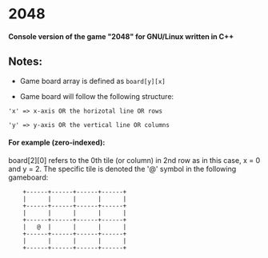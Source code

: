 # 2048

#### Console version of the game "2048" for GNU/Linux written in C++

## Notes:


* Game board array is defined as `board[y][x]`

* Game board will follow the following structure:

```
'x' => x-axis OR the horizotal line OR rows

'y' => y-axis OR the vertical line OR columns
```

#### For example (zero-indexed):

board[2][0] refers to the 0th tile (or column) in 2nd row as in this case, x = 0 and y = 2. The specific tile is denoted the '@' symbol in the following gameboard:

```
	+------+------+------+------+
	|      |      |      |      |
	+------+------+------+------+
	|      |      |      |      |
	+------+------+------+------+
	|   @  |      |      |      |
	+------+------+------+------+
	|      |      |      |      |
	+------+------+------+------+
```